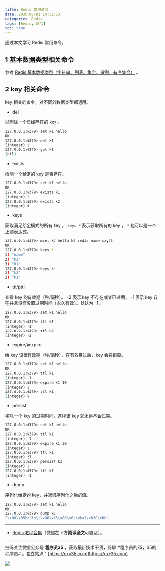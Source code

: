 ```yaml
---
title: Redis 常用命令
date: 2020-06-01 14:52:53
categories: Redis
tags: [Redis, 命令]
toc: true
---
```

通过本文学习 Redis 常用命令。
<!-- more -->

## 1 基本数据类型相关命令

参考 [Redis 基本数据类型（字符串、列表、集合、散列、有序集合）](https://mp.weixin.qq.com/s/BdHrMOU_9UwUNYDmMMrD6w) 。

## 2 key 相关命令

key 相关的命令，对不同的数据类型都通用。

- del

以删除一个已经存在的 key 。

```bash
127.0.0.1:6379> set k1 hello
OK
127.0.0.1:6379> del k1
(integer) 1
127.0.0.1:6379> get k1
(nil)
```

- exists

检测一个给定的 key 是否存在。

```bash
127.0.0.1:6379> set k1 hello
OK
127.0.0.1:6379> exists k1
(integer) 1
127.0.0.1:6379> exists k2
(integer) 0
```

- keys

获取满足给定模式的所有 key 。 `keys *` 表示获取所有的 key ， `*` 也可以是一个正则表达式。

```bash
127.0.0.1:6379> mset k1 hello k2 redis name cxy35
OK
127.0.0.1:6379> keys *
1) "name"
2) "k2"
3) "k1"
127.0.0.1:6379> keys k*
1) "k2"
2) "k1"
```

- ttl/pttl

查看 key 的有效期（秒/毫秒）。 -2 表示 key 不存在或者已过期， -1 表示 key 存在并且没有设置过期时间（永久有效）。默认为 -1 。

```bash
127.0.0.1:6379> set k1 hello
OK
127.0.0.1:6379> ttl k1
(integer) -1
127.0.0.1:6379> ttl k2
(integer) -2
```

- expire/pexpire

给 key 设置有效期（秒/毫秒），在有效期过后，key 会被销毁。

```bash
127.0.0.1:6379> set k1 hello
OK
127.0.0.1:6379> ttl k1
(integer) -1
127.0.0.1:6379> expire k1 10
(integer) 1
127.0.0.1:6379> ttl k1
(integer) 6
```

- persist

移除一个 key 的过期时间，这样该 key 就永远不会过期。

```bash
127.0.0.1:6379> set k1 hello
OK
127.0.0.1:6379> ttl k1
(integer) -1
127.0.0.1:6379> expire k1 30
(integer) 1
127.0.0.1:6379> ttl k1
(integer) 27
127.0.0.1:6379> persist k1
(integer) 1
127.0.0.1:6379> ttl k1
(integer) -1
```

- dump

序列化给定的 key，并返回序列化之后的值。

```bash
127.0.0.1:6379> set k1 hello
OK
127.0.0.1:6379> dump k1
"\x00\x05hello\t\x00\xb3\x80\x8e\xba1\xb2C\xbb"
```

---

- [Redis 教程合集](https://mp.weixin.qq.com/s/iivXrj1cfTiPy89ueE_53Q)（微信左下方**阅读全文**可直达）。


---

扫码关注微信公众号 **程序员35** ，获取最新技术干货，畅聊 #程序员的35，35的程序员# 。独立站点：[https://cxy35.com](https://cxy35.com)

![](https://oscimg.oschina.net/oscnet/up-285838b9c516db5bb1ba760f292f2346078.JPEG)